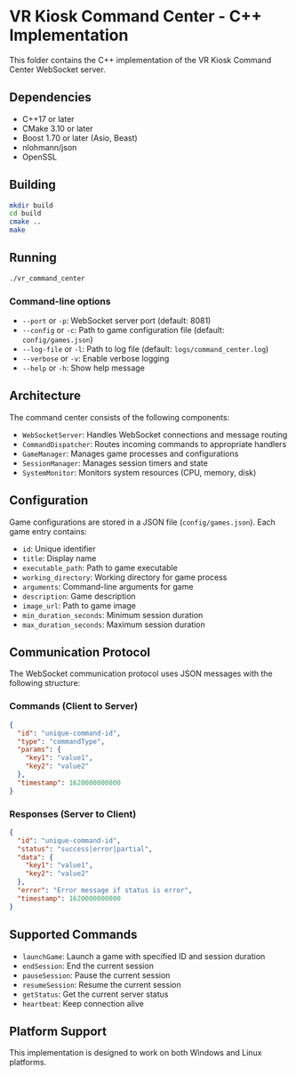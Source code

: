 
# VR Kiosk Command Center - C++ Implementation

This folder contains the C++ implementation of the VR Kiosk Command Center WebSocket server.

## Dependencies

- C++17 or later
- CMake 3.10 or later
- Boost 1.70 or later (Asio, Beast)
- nlohmann/json
- OpenSSL

## Building

```bash
mkdir build
cd build
cmake ..
make
```

## Running

```bash
./vr_command_center
```

### Command-line options

- `--port` or `-p`: WebSocket server port (default: 8081)
- `--config` or `-c`: Path to game configuration file (default: `config/games.json`)
- `--log-file` or `-l`: Path to log file (default: `logs/command_center.log`)
- `--verbose` or `-v`: Enable verbose logging
- `--help` or `-h`: Show help message

## Architecture

The command center consists of the following components:

- `WebSocketServer`: Handles WebSocket connections and message routing
- `CommandDispatcher`: Routes incoming commands to appropriate handlers
- `GameManager`: Manages game processes and configurations
- `SessionManager`: Manages session timers and state
- `SystemMonitor`: Monitors system resources (CPU, memory, disk)

## Configuration

Game configurations are stored in a JSON file (`config/games.json`). Each game entry contains:

- `id`: Unique identifier
- `title`: Display name
- `executable_path`: Path to game executable
- `working_directory`: Working directory for game process
- `arguments`: Command-line arguments for game
- `description`: Game description
- `image_url`: Path to game image
- `min_duration_seconds`: Minimum session duration
- `max_duration_seconds`: Maximum session duration

## Communication Protocol

The WebSocket communication protocol uses JSON messages with the following structure:

### Commands (Client to Server)

```json
{
  "id": "unique-command-id",
  "type": "commandType",
  "params": {
    "key1": "value1",
    "key2": "value2"
  },
  "timestamp": 1620000000000
}
```

### Responses (Server to Client)

```json
{
  "id": "unique-command-id",
  "status": "success|error|partial",
  "data": {
    "key1": "value1",
    "key2": "value2"
  },
  "error": "Error message if status is error",
  "timestamp": 1620000000000
}
```

## Supported Commands

- `launchGame`: Launch a game with specified ID and session duration
- `endSession`: End the current session
- `pauseSession`: Pause the current session
- `resumeSession`: Resume the current session
- `getStatus`: Get the current server status
- `heartbeat`: Keep connection alive

## Platform Support

This implementation is designed to work on both Windows and Linux platforms.
